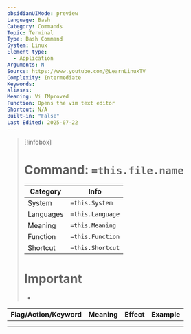 ```yaml
---
obsidianUIMode: preview
Language: Bash
Category: Commands
Topic: Terminal
Type: Bash Command
System: Linux
Element type:
  - Application
Arguments: N
Source: https://www.youtube.com/@LearnLinuxTV
Complexity: Intermediate
Keywords: 
aliases: 
Meaning: Vi IMproved
Function: Opens the vim text editor
Shortcut: N/A
Built-in: "False"
Last Edited: 2025-07-22
---
```

>[!infobox]
> # Command: `=this.file.name`
> Category |  Info |
> ---|---|
> System|`=this.System`
> Languages|`=this.Language`
> Meaning|`=this.Meaning`
> Function| `=this.Function`
> Shortcut|`=this.Shortcut`
> # Important
> -

| Flag/Action/Keyword | Meaning | Effect | Example |
| ------------------- | ------- | ------ | ------- |
|                     |         |        |         |
|                     |         |        |         |
